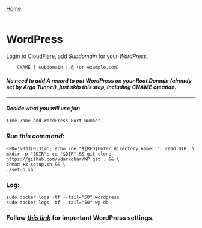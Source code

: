 <p align="left">
  <a href="https://github.com/vdarkobar/Home-Cloud#self-hosted-cloud">Home</a>
  <br><br>
</p> 
  
# WordPress
  
Login to <a href="https://dash.cloudflare.com/">CloudFlare</a>, add *Subdomain* for your *WordPress*. 
```
    CNAME | subdomain | @ (or example.com)
```
#### *No need to add A record to put WordPress on your Root Domain (already set by Argo Tunnel), just skip this step, including CNAME creation.*
  
---
  
#### *Decide what you will use for*:
```
Time Zone and WordPress Port Number.
```
    
### *Run this command*:
```
RED='\033[0;31m'; echo -ne "${RED}Enter directory name: "; read DIR; \
mkdir -p "$DIR"; cd "$DIR" && git clone https://github.com/vdarkobar/WP.git . && \
chmod +x setup.sh && \
./setup.sh
```
  
### Log:
```
sudo docker logs -tf --tail="50" wordpress
sudo docker logs -tf --tail="50" wp-db
```
  
### Follow <i><a href="https://github.com/vdarkobar/home-cloud/blob/main/shared/WP%20Additional%20Settings.md">this link</a></i> for important WordPress settings.  
  
